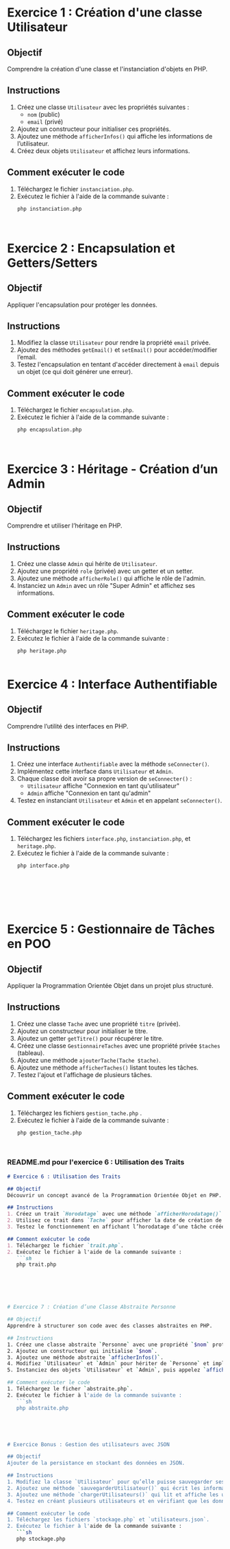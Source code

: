 # Exercice 1 : Création d'une classe Utilisateur

## Objectif
Comprendre la création d'une classe et l'instanciation d'objets en PHP.

## Instructions
1. Créez une classe `Utilisateur` avec les propriétés suivantes :
   - `nom` (public)
   - `email` (privé)
2. Ajoutez un constructeur pour initialiser ces propriétés.
3. Ajoutez une méthode `afficherInfos()` qui affiche les informations de l’utilisateur.
4. Créez deux objets `Utilisateur` et affichez leurs informations.

## Comment exécuter le code
1. Téléchargez le fichier `instanciation.php`.
2. Exécutez le fichier à l'aide de la commande suivante :
   ```sh
   php instanciation.php




# Exercice 2 : Encapsulation et Getters/Setters

## Objectif
Appliquer l'encapsulation pour protéger les données.

## Instructions
1. Modifiez la classe `Utilisateur` pour rendre la propriété `email` privée.
2. Ajoutez des méthodes `getEmail()` et `setEmail()` pour accéder/modifier l’email.
3. Testez l'encapsulation en tentant d'accéder directement à `email` depuis un objet (ce qui doit générer une erreur).

## Comment exécuter le code
1. Téléchargez le fichier `encapsulation.php`.
2. Exécutez le fichier à l'aide de la commande suivante :
   ```sh
   php encapsulation.php



   
# Exercice 3 : Héritage - Création d’un Admin

## Objectif
Comprendre et utiliser l’héritage en PHP.

## Instructions
1. Créez une classe `Admin` qui hérite de `Utilisateur`.
2. Ajoutez une propriété `role` (privée) avec un getter et un setter.
3. Ajoutez une méthode `afficherRole()` qui affiche le rôle de l'admin.
4. Instanciez un `Admin` avec un rôle "Super Admin" et affichez ses informations.

## Comment exécuter le code
1. Téléchargez le fichier `heritage.php`.
2. Exécutez le fichier à l'aide de la commande suivante :
   ```sh
   php heritage.php



# Exercice 4 : Interface Authentifiable

## Objectif
Comprendre l’utilité des interfaces en PHP.

## Instructions
1. Créez une interface `Authentifiable` avec la méthode `seConnecter()`.
2. Implémentez cette interface dans `Utilisateur` et `Admin`.
3. Chaque classe doit avoir sa propre version de `seConnecter()` :
   - `Utilisateur` affiche "Connexion en tant qu'utilisateur"
   - `Admin` affiche "Connexion en tant qu'admin"
4. Testez en instanciant `Utilisateur` et `Admin` et en appelant `seConnecter()`.

## Comment exécuter le code
1. Téléchargez les fichiers `interface.php`, `instanciation.php`, et `heritage.php`.
2. Exécutez le fichier à l'aide de la commande suivante :
   ```sh
   php interface.php






   

# Exercice 5 : Gestionnaire de Tâches en POO

## Objectif
Appliquer la Programmation Orientée Objet dans un projet plus structuré.

## Instructions
1. Créez une classe `Tache` avec une propriété `titre` (privée).
2. Ajoutez un constructeur pour initialiser le titre.
3. Ajoutez un getter `getTitre()` pour récupérer le titre.
4. Créez une classe `GestionnaireTaches` avec une propriété privée `$taches` (tableau).
5. Ajoutez une méthode `ajouterTache(Tache $tache)`.
6. Ajoutez une méthode `afficherTaches()` listant toutes les tâches.
7. Testez l'ajout et l'affichage de plusieurs tâches.

## Comment exécuter le code
1. Téléchargez les fichiers `gestion_tache.php` .
2. Exécutez le fichier à l'aide de la commande suivante :
   ```sh
   php gestion_tache.php



   
### README.md pour l'exercice 6 : Utilisation des Traits

```markdown
# Exercice 6 : Utilisation des Traits

## Objectif
Découvrir un concept avancé de la Programmation Orientée Objet en PHP.

## Instructions
1. Créez un trait `Horodatage` avec une méthode `afficherHorodatage()` qui affiche la date et l’heure actuelles.
2. Utilisez ce trait dans `Tache` pour afficher la date de création de chaque tâche.
3. Testez le fonctionnement en affichant l’horodatage d’une tâche créée.

## Comment exécuter le code
1. Téléchargez le fichier `trait.php`.
2. Exécutez le fichier à l'aide de la commande suivante :
   ```sh
   php trait.php






# Exercice 7 : Création d’une Classe Abstraite Personne

## Objectif
Apprendre à structurer son code avec des classes abstraites en PHP.

## Instructions
1. Créez une classe abstraite `Personne` avec une propriété `$nom` protégée.
2. Ajoutez un constructeur qui initialise `$nom`.
3. Ajoutez une méthode abstraite `afficherInfos()`.
4. Modifiez `Utilisateur` et `Admin` pour hériter de `Personne` et implémenter `afficherInfos()`.
5. Instanciez des objets `Utilisateur` et `Admin`, puis appelez `afficherInfos()`.

## Comment exécuter le code
1. Téléchargez le ficher `abstraite.php`.
2. Exécutez le fichier à l'aide de la commande suivante :
   ```sh
   php abstraite.php





# Exercice Bonus : Gestion des utilisateurs avec JSON

## Objectif
Ajouter de la persistance en stockant des données en JSON.

## Instructions
1. Modifiez la classe `Utilisateur` pour qu’elle puisse sauvegarder ses données dans un fichier JSON (`utilisateurs.json`).
2. Ajoutez une méthode `sauvegarderUtilisateur()` qui écrit les informations dans un fichier JSON.
3. Ajoutez une méthode `chargerUtilisateurs()` qui lit et affiche les utilisateurs depuis le fichier JSON.
4. Testez en créant plusieurs utilisateurs et en vérifiant que les données sont bien enregistrées.

## Comment exécuter le code
1. Téléchargez les fichiers `stockage.php` et `utilisateurs.json`.
2. Exécutez le fichier à l'aide de la commande suivante :
   ```sh
   php stockage.php


